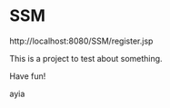 # SSM
http://localhost:8080/SSM/register.jsp
 
This is a project to test about something.

Have fun!

ayia
